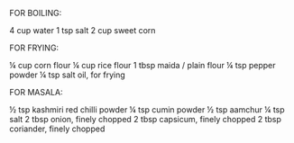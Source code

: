 FOR BOILING:

4 cup water
1 tsp salt
2 cup sweet corn

FOR FRYING:

¼ cup corn flour
¼ cup rice flour
1 tbsp maida / plain flour
¼ tsp pepper powder
¼ tsp salt
oil, for frying

FOR MASALA:

½ tsp kashmiri red chilli powder
¼ tsp cumin powder
½ tsp aamchur
¼ tsp salt
2 tbsp onion, finely chopped
2 tbsp capsicum, finely chopped
2 tbsp coriander, finely chopped